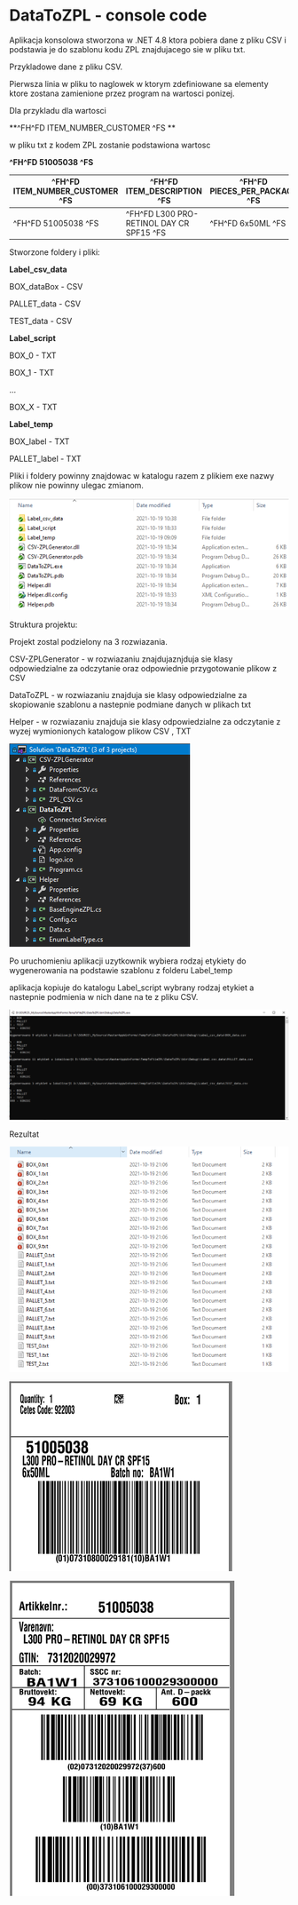 # **DataToZPL - console code**

Aplikacja konsolowa stworzona w .NET 4.8 ktora pobiera dane z pliku CSV i podstawia je do szablonu kodu ZPL znajdujacego sie w pliku txt.

Przykladowe dane z pliku CSV.

Pierwsza linia w pliku to naglowek w ktorym zdefiniowane sa elementy ktore zostana zamienione przez program na wartosci ponizej.

Dla przykladu dla wartosci

**^FH\^FD ITEM_NUMBER_CUSTOMER ^FS **

w pliku txt z kodem ZPL zostanie podstawiona wartosc

**^FH\^FD 51005038 ^FS**

| ^FH\^FD ITEM_NUMBER_CUSTOMER ^FS | ^FH\^FD ITEM_DESCRIPTION ^FS              | ^FH\^FD PIECES_PER_PACKAGE ^FS | ^FH\^FD BATCH ^FS | ^FH\^FD (01)0GTIN(10)BATCH ^FS          | ^FH\^FD ITEM_NUMBER_CETES ^FS | ^FH\^FD BOX ^FS | ^FH\^FD (01)0GTIN>8(10)BATCH ^FS          | ^FH\^FD_19201^MO_LINE_KEY^_111^MANUFACTURING_yyMMdd^17^EXPIRY_yyMMdd^10^BATCH^^FS |
| -------------------------------- | ----------------------------------------- | ------------------------------ | ----------------- | --------------------------------------- | ----------------------------- | --------------- | ----------------------------------------- | --------------------------------------------------------------------------------- |
| ^FH\^FD 51005038 ^FS             | ^FH\^FD L300 PRO-RETINOL DAY CR SPF15 ^FS | ^FH\^FD 6x50ML ^FS             | ^FH\^FD BA1W1 ^FS | ^FH\^FD (01)07310800029181(10)BA1W1 ^FS | ^FH\^FD 922003 ^FS            | ^FH\^FD 1 ^FS   | ^FH\^FD (01)07310800029181>8(10)BA1W1 ^FS | ^FH\^FD_19202^123_111^210922^17^210922^10BA1W1^^FS                                |

Stworzone foldery i pliki:

**Label_csv_data**

BOX_dataBox - CSV

PALLET_data - CSV

TEST_data - CSV

**Label_script**

BOX_0 - TXT

BOX_1 - TXT

...

BOX_X - TXT

**Label_temp**

BOX_label - TXT

PALLET_label - TXT

Pliki i foldery powinny znajdowac w katalogu razem z plikiem exe nazwy plikow nie powinny ulegac zmianom.

![](image/README/1634669942107.png)

Struktura projektu:

Projekt zostal podzielony na 3 rozwiazania.

CSV-ZPLGenerator - w rozwiazaniu znajdujaznjduja sie klasy odpowiedzialne za odczytanie oraz odpowiednie przygotowanie plikow z CSV

DataToZPL - w rozwiazaniu znajduja sie klasy odpowiedzialne za skopiowanie szablonu a nastepnie podmiane danych w plikach txt

Helper - w rozwiazaniu znajduja sie klasy odpowiedzialne za odczytanie z wyzej wymionionych katalogow plikow CSV , TXT

![](image/README/1634669976582.png)

Po uruchomieniu aplikacji uzytkownik wybiera rodzaj etykiety do wygenerowania na podstawie szablonu z folderu Label_temp

aplikacja kopiuje do katalogu Label_script wybrany rodzaj etykiet a nastepnie podmienia w nich dane na te z pliku CSV.

![](image/README/1634670504635.png)

Rezultat

![](image/README/1634670587088.png)

![](image/README/1634670618121.png)



![img](image/README/1634670659522.png)

